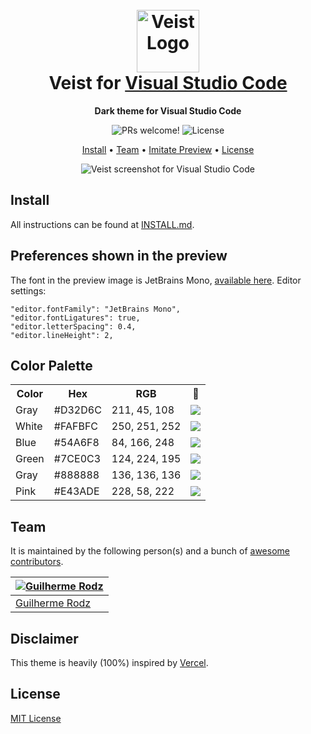 <h1 align="center">
  <br>
  <img src="https://github.com/guilhermerodz/veist-theme/blob/master/icon.png?raw=true" alt="Veist Logo" width="100">
  <br>
  Veist for <a href="https://code.visualstudio.com/">Visual Studio Code</a>
  <br>
</h1>

<p align="center">
  <strong>Dark theme for Visual Studio Code</strong>
</p>

<p align="center">
  <img src="https://img.shields.io/badge/PRs-welcome-%23000000.svg" alt="PRs welcome!" />

  <img alt="License" src="https://img.shields.io/badge/license-MIT-%23000000">
</p>

<p align="center">
  <a href="#install">Install</a> •
  <a href="#team">Team</a> •
  <a href="#preferences-shown-in-the-preview">Imitate Preview</a> •
  <a href="#license">License</a>
</p>

<p align="center">
  <img alt="Veist screenshot for Visual Studio Code" src="https://i.imgur.com/lovpCmD.png">
</p>

## Install

All instructions can be found at [INSTALL.md](./INSTALL.md).

## Preferences shown in the preview

The font in the preview image is JetBrains Mono, [available here](https://www.jetbrains.com/lp/mono/). Editor settings:

```
"editor.fontFamily": "JetBrains Mono",
"editor.fontLigatures": true,
"editor.letterSpacing": 0.4,
"editor.lineHeight": 2,
```

## Color Palette

<table>
  <tr>
    <th>Color</th>
    <th>Hex</th>
    <th>RGB</th>
    <th>🎨</th>
  </tr>
  <tr>
    <td>Gray</td>
    <td>#D32D6C</td>
    <td>211, 45, 108</td>
    <td><img src="https://placeholder.pics/svg/20x20/d32d6c" /></td>

  </tr>

  <tr>
    <td>White</td>
    <td>#FAFBFC</td>
    <td>250, 251, 252</td>
    <td><img src="https://placeholder.pics/svg/20x20/fafbfc" /></td>
  </tr>

  <tr>
    <td>Blue</td>
    <td>#54A6F8</td>
    <td>84, 166, 248</td>
    <td><img src="https://placeholder.pics/svg/20x20/54a6f8" /></td>
  </tr>

  <tr>
    <td>Green</td>
    <td>#7CE0C3</td>
    <td>124, 224, 195</td>
    <td><img src="https://placeholder.pics/svg/20x20/7ce0c3" /></td>
  </tr>

  <tr>
    <td>Gray</td>
    <td>#888888</td>
    <td>136, 136, 136</td>
    <td><img src="https://placeholder.pics/svg/20x20/888888" /></td>
  </tr>

  <tr>
    <td>Pink</td>
    <td>#E43ADE</td>
    <td>228, 58, 222</td>
    <td><img src="https://placeholder.pics/svg/20x20/e43ade" /></td>
  </tr>
  
</table>

## Team

It is maintained by the following person(s) and a bunch of [awesome contributors](https://github.com/guilhermerodz/veist-theme/graphs/contributors).

| [![Guilherme Rodz](https://github.com/guilhermerodz.png?size=100)](https://github.com/guilhermerodz) |
| ---------------------------------------------------------------------------------------------------- |
| [Guilherme Rodz](https://github.com/guilhermerodz)                                                   |

## Disclaimer

This theme is heavily (100%) inspired by [Vercel](https://vercel.com).

## License

[MIT License](./LICENSE.md)
